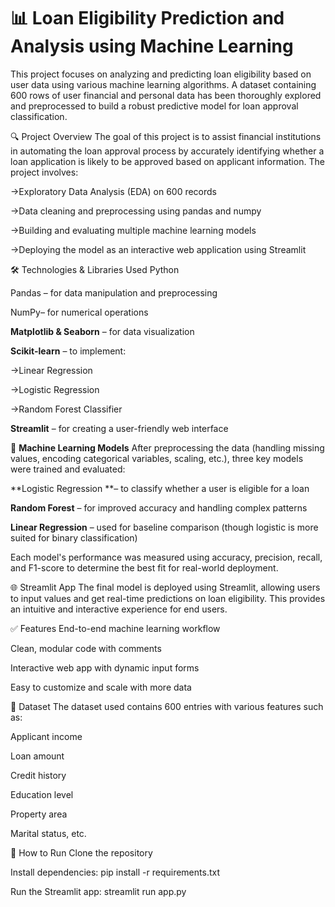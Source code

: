 # 📊 Loan Eligibility Prediction and Analysis using Machine Learning
This project focuses on analyzing and predicting loan eligibility based on user data using various machine learning algorithms. A dataset containing 600 rows of user financial and personal data has been thoroughly explored and preprocessed to build a robust predictive model for loan approval classification.

🔍 Project Overview
The goal of this project is to assist financial institutions in automating the loan approval process by accurately identifying whether a loan application is likely to be approved based on applicant information. The project involves:

->Exploratory Data Analysis (EDA) on 600 records

->Data cleaning and preprocessing using pandas and numpy

->Building and evaluating multiple machine learning models

->Deploying the model as an interactive web application using Streamlit

🛠️ Technologies & Libraries Used
Python

 Pandas – for data manipulation and preprocessing

NumPy– for numerical operations

**Matplotlib & Seaborn** – for data visualization

**Scikit-learn** – to implement:

->Linear Regression

->Logistic Regression

->Random Forest Classifier

**Streamlit** – for creating a user-friendly web interface

🔬 **Machine Learning Models**
After preprocessing the data (handling missing values, encoding categorical variables, scaling, etc.), three key models were trained and evaluated:

**Logistic Regression **– to classify whether a user is eligible for a loan

**Random Forest** – for improved accuracy and handling complex patterns

**Linear Regression** – used for baseline comparison (though logistic is more suited for binary classification)

Each model's performance was measured using accuracy, precision, recall, and F1-score to determine the best fit for real-world deployment.

🌐 Streamlit App
The final model is deployed using Streamlit, allowing users to input values and get real-time predictions on loan eligibility. This provides an intuitive and interactive experience for end users.

✅ Features
End-to-end machine learning workflow

Clean, modular code with comments

Interactive web app with dynamic input forms

Easy to customize and scale with more data

📂 Dataset
The dataset used contains 600 entries with various features such as:

Applicant income

Loan amount

Credit history

Education level

Property area

Marital status, etc.

🚀 How to Run
Clone the repository

Install dependencies: pip install -r requirements.txt

Run the Streamlit app: streamlit run app.py
